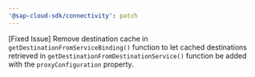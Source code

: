 ```yaml
---
'@sap-cloud-sdk/connectivity': patch
---
```


[Fixed Issue] Remove destination cache in `getDestinationFromServiceBinding()` function to let cached destinations retrieved in `getDestinationFromDestinationService()` function be added with the `proxyConfiguration` property.
